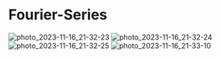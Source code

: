 # Fourier-Series
 

![photo_2023-11-16_21-32-23](https://github.com/kirdinDaniil/Fourier-Series/assets/113731320/57b4df70-2652-4beb-bddc-4539bef9e9ce)
![photo_2023-11-16_21-32-24](https://github.com/kirdinDaniil/Fourier-Series/assets/113731320/8b854d48-2d12-42aa-a76a-9bd1a5169ab5)
![photo_2023-11-16_21-32-25](https://github.com/kirdinDaniil/Fourier-Series/assets/113731320/eb24de35-8aa1-480c-a523-20c9164a256b)
![photo_2023-11-16_21-33-10](https://github.com/kirdinDaniil/Fourier-Series/assets/113731320/c21a6b0e-4dda-4fc8-ae6f-541fcd847992)

